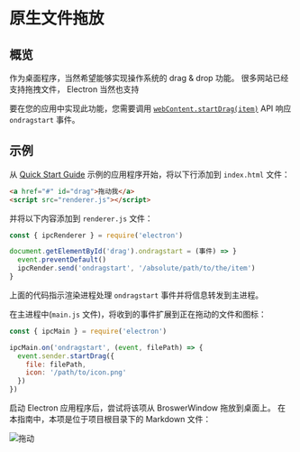 # 原生文件拖放

## 概览

作为桌面程序，当然希望能够实现操作系统的 drag & drop 功能。 很多网站已经支持拖拽文件， Electron 当然也支持

要在您的应用中实现此功能，您需要调用 [`webContent.startDrag(item)`](../api/web-contents.md#contentsstartdragitem) API 响应 `ondragstart` 事件。

## 示例

从 [Quick Start Guide](quick-start.md) 示例的应用程序开始，将以下行添加到 `index.html` 文件：

```html
<a href="#" id="drag">拖动我</a>
<script src="renderer.js"></script>
```

并将以下内容添加到 `renderer.js` 文件：

```js
const { ipcRenderer } = require('electron')

document.getElementById('drag').ondragstart = (事件) => }
  event.preventDefault()
  ipcRender.send('ondragstart', '/absolute/path/to/the/item')
}
```

上面的代码指示渲染进程处理 `ondragstart` 事件并将信息转发到主进程。

在主进程中(`main.js` 文件)，将收到的事件扩展到正在拖动的文件和图标：

```javascript
const { ipcMain } = require('electron')

ipcMain.on('ondragstart', (event, filePath) => {
  event.sender.startDrag({
    file: filePath,
    icon: '/path/to/icon.png'
  })
})
```

启动 Electron 应用程序后，尝试将该项从 BroswerWindow 拖放到桌面上。 在本指南中，本项是位于项目根目录下的 Markdown 文件：

![拖动](../images/drag-and-drop.gif)
